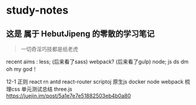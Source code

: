 # study-notes
这是 属于 HebutJipeng 的零散的学习笔记
---

> 一切奇淫巧技都是纸老虎

recent aims :
less; (后来看了sass)
webpack? (后来看了gulp)
node;
js ds dm
oh my god！

12-1
正则
react rn antd react-router
scriptoj
原生js
docker
node
webpack
梳理css
单元测试总结
three.js  https://juejin.im/post/5a1e7e7e51882503eb4b0a80